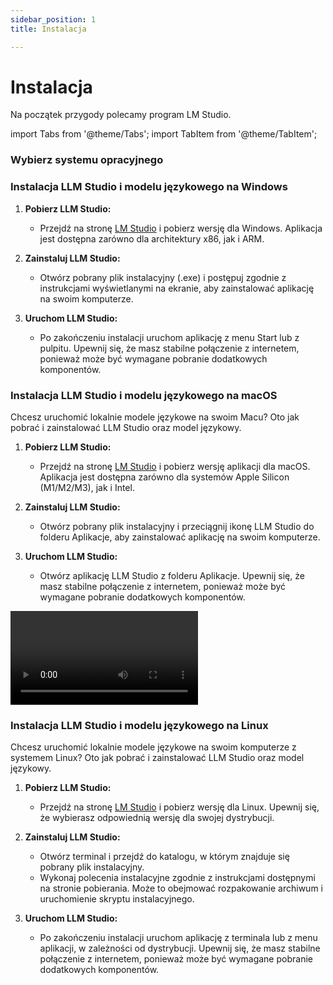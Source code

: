 ```yaml
---
sidebar_position: 1
title: Instalacja

---
```


# Instalacja

Na początek przygody polecamy program LM Studio. 


import Tabs from '@theme/Tabs';
import TabItem from '@theme/TabItem';

### Wybierz systemu opracyjnego

<Tabs>

  <TabItem value="Windows" label="Windows">
  
### Instalacja LLM Studio i modelu językowego na Windows

1. **Pobierz LLM Studio:**
   - Przejdź na stronę [LM Studio](https://lmstudio.ai) i pobierz wersję dla Windows. Aplikacja jest dostępna zarówno dla architektury x86, jak i ARM.

2. **Zainstaluj LLM Studio:**
   - Otwórz pobrany plik instalacyjny (.exe) i postępuj zgodnie z instrukcjami wyświetlanymi na ekranie, aby zainstalować aplikację na swoim komputerze.


3. **Uruchom LLM Studio:**
   - Po zakończeniu instalacji uruchom aplikację z menu Start lub z pulpitu. Upewnij się, że masz stabilne połączenie z internetem, ponieważ może być wymagane pobranie dodatkowych komponentów.

  </TabItem>
    <TabItem value="MacOS" label="MacOS" default>

### Instalacja LLM Studio i modelu językowego na macOS

Chcesz uruchomić lokalnie modele językowe na swoim Macu? Oto jak pobrać i zainstalować LLM Studio oraz model językowy.

1. **Pobierz LLM Studio:**
   - Przejdź na stronę [LM Studio](https://lmstudio.ai) i pobierz wersję aplikacji dla macOS. Aplikacja jest dostępna zarówno dla systemów Apple Silicon (M1/M2/M3), jak i Intel.

2. **Zainstaluj LLM Studio:**
   - Otwórz pobrany plik instalacyjny i przeciągnij ikonę LLM Studio do folderu Aplikacje, aby zainstalować aplikację na swoim komputerze.

3. **Uruchom LLM Studio:**
   - Otwórz aplikację LLM Studio z folderu Aplikacje. Upewnij się, że masz stabilne połączenie z internetem, ponieważ może być wymagane pobranie dodatkowych komponentów.

![](/img/instalacja.mp4)



  </TabItem>
  <TabItem value="Linux" label="Linux">


### Instalacja LLM Studio i modelu językowego na Linux

Chcesz uruchomić lokalnie modele językowe na swoim komputerze z systemem Linux? Oto jak pobrać i zainstalować LLM Studio oraz model językowy.

1. **Pobierz LLM Studio:**
   - Przejdź na stronę [LM Studio](https://lmstudio.ai) i pobierz wersję dla Linux. Upewnij się, że wybierasz odpowiednią wersję dla swojej dystrybucji.

2. **Zainstaluj LLM Studio:**
   - Otwórz terminal i przejdź do katalogu, w którym znajduje się pobrany plik instalacyjny.
   - Wykonaj polecenia instalacyjne zgodnie z instrukcjami dostępnymi na stronie pobierania. Może to obejmować rozpakowanie archiwum i uruchomienie skryptu instalacyjnego.

3. **Uruchom LLM Studio:**
   - Po zakończeniu instalacji uruchom aplikację z terminala lub z menu aplikacji, w zależności od dystrybucji. Upewnij się, że masz stabilne połączenie z internetem, ponieważ może być wymagane pobranie dodatkowych komponentów.

  </TabItem>
</Tabs>

